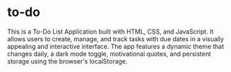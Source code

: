 # to-do
This is a To-Do List Application built with HTML, CSS, and JavaScript. It allows users to create, manage, and track tasks with due dates in a visually appealing and interactive interface. The app features a dynamic theme that changes daily, a dark mode toggle, motivational quotes, and persistent storage using the browser's localStorage.
